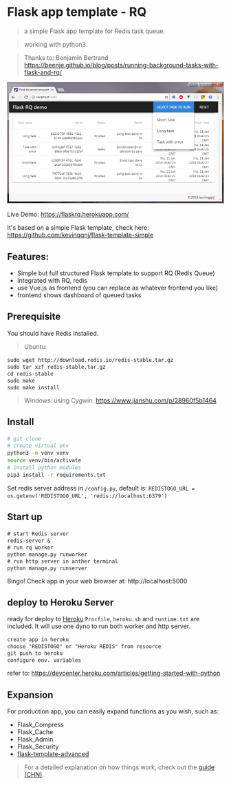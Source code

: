 # Flask app template - RQ

> a simple Flask app template for Redis task queue.

> working with python3. 

> Thanks to: Benjamin Bertrand https://beenje.github.io/blog/posts/running-background-tasks-with-flask-and-rq/

![snapshot](rq_snapshot.png "snapshot")

Live Demo: https://flaskrq.herokuapp.com/

It's based on a simple Flask template, check here: https://github.com/kevinqqnj/flask-template-simple

## Features:
- Simple but full structured Flask template to support RQ (Redis Queue)
- integrated with RQ, redis
- use Vue.js as frontend (you can replace as whatever frontend you like)
- frontend shows dashboard of queued tasks

## Prerequisite
You should have Redis installed.
> Ubuntu:
```
sudo wget http://download.redis.io/redis-stable.tar.gz
sudo tar xzf redis-stable.tar.gz
cd redis-stable
sudo make
sudo make install
```

> Windows:
using Cygwin: https://www.jianshu.com/p/28960f5b1464

## Install

``` bash
# git clone
# create virtual env
python3 -m venv venv
source venv/bin/activate
# install python modules
pip3 install -r requirements.txt
```

Set redis server address in `/config.py`, default is:
`REDISTOGO_URL = os.getenv('REDISTOGO_URL', 'redis://localhost:6379')`


## Start up
```
# start Redis server
redis-server &
# run rq worker
python manage.py runworker
# run http server in anther terminal
python manage.py runserver
```
Bingo! Check app in your web browser at: http://localhost:5000

## deploy to Heroku Server
ready for deploy to [Heroku](https://www.heroku.com)
`Procfile`, `heroku.sh` and `runtime.txt` are included. It will use one dyno to run both worker and http server.
```
create app in heroku
choose "REDISTOGO" or "Heroku REDIS" from resource
git push to heroku
configure env. variables
```
refer to: https://devcenter.heroku.com/articles/getting-started-with-python

## Expansion
For production app, you can easily expand functions as you wish, such as:
- Flask_Compress
- Flask_Cache
- Flask_Admin
- Flask_Security
- [flask-template-advanced](https://github.com/kevinqqnj/flask-template-advanced)

> For a detailed explanation on how things work, check out the [guide (CHN)](https://www.jianshu.com/p/f37871e31231).
